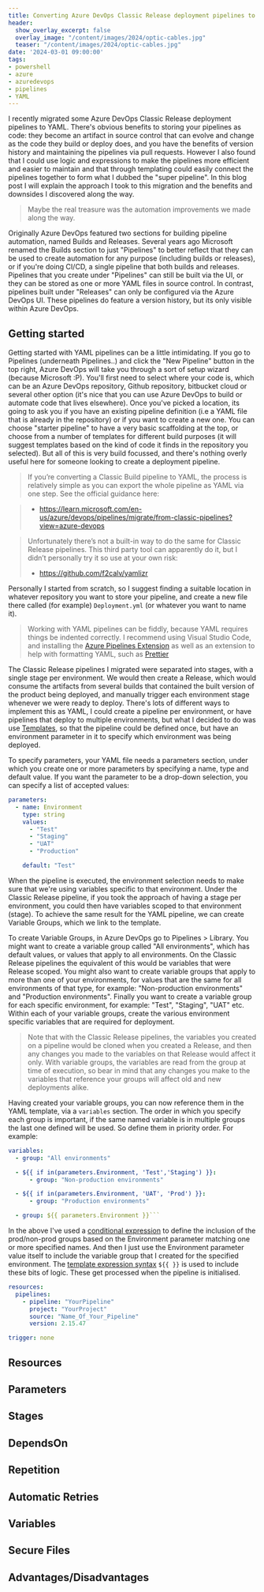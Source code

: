 ```yaml
---
title: Converting Azure DevOps Classic Release deployment pipelines to YAML
header:
  show_overlay_excerpt: false
  overlay_image: "/content/images/2024/optic-cables.jpg"
  teaser: "/content/images/2024/optic-cables.jpg"
date: '2024-03-01 09:00:00'
tags:
- powershell
- azure
- azuredevops
- pipelines
- YAML
---
```


I recently migrated some Azure DevOps Classic Release deployment pipelines to YAML. There's obvious benefits to storing your pipelines as code: they become an artifact in source control that can evolve and change as the code they build or deploy does, and you have the benefits of version history and maintaining the pipelines via pull requests. However I also found that I could use logic and expressions to make the pipelines more efficient and easier to maintain and that through templating could easily connect the pipelines together to form what I dubbed the "super pipeline". In this blog post I will explain the approach I took to this migration and the benefits and downsides I discovered along the way.

> Maybe the real treasure was the automation improvements we made along the way.

Originally Azure DevOps featured two sections for building pipeline automation, named Builds and Releases. Several years ago Microsoft renamed the Builds section to just "Pipelines" to better reflect that they can be used to create automation for any purpose (including builds or releases), or if you're doing CI/CD, a single pipeline that both builds and releases. Pipelines that you create under "Pipelines" can still be built via the UI, or they can be stored as one or more YAML files in source control. In contrast, pipelines built under "Releases" can only be configured via the Azure DevOps UI. These pipelines do feature a version history, but its only visible within Azure DevOps.

## Getting started

Getting started with YAML pipelines can be a little intimidating. If you go to Pipelines (underneath Pipelines..) and click the "New Pipeline" button in the top right, Azure DevOps will take you through a sort of setup wizard (because Microsoft :P). You'll first need to select where your code is, which can be an Azure DevOps repository, Github repository, bitbucket cloud or several other option (it's nice that you can use Azure DevOps to build or automate code that lives elsewhere). Once you've picked a location, its going to ask you if you have an existing pipeline definition (i.e a YAML file that is already in the repository) or if you want to create a new one. You can choose "starter pipeline" to have a very basic scaffolding at the top, or choose from a number of templates for different build purposes (it will suggest templates based on the kind of code it finds in the repository you selected). But all of this is very build focussed, and there's nothing overly useful here for someone looking to create a deployment pipeline.

> If you’re converting a Classic Build pipeline to YAML, the process is relatively simple as you can export the whole pipeline as YAML via one step. See the official guidance here:

> - https://learn.microsoft.com/en-us/azure/devops/pipelines/migrate/from-classic-pipelines?view=azure-devops

> Unfortunately there’s not a built-in way to do the same for Classic Release pipelines. This third party tool can apparently do it, but I didn’t personally try it so use at your own risk:
>
> - https://github.com/f2calv/yamlizr

Personally I started from scratch, so I suggest finding a suitable location in whatever repository you want to store your pipeline, and create a new file there called (for example) `Deployment.yml` (or whatever you want to name it).

> Working with YAML pipelines can be fiddly, because YAML requires things be indented correctly. I recommend using Visual Studio Code, and installing the [Azure Pipelines Extension](https://marketplace.visualstudio.com/items?itemName=ms-azure-devops.azure-pipelines) as well as an extension to help with formatting YAML, such as [Prettier](https://marketplace.visualstudio.com/items?itemName=esbenp.prettier-vscode)

The Classic Release pipelines I migrated were separated into stages, with a single stage per environment. We would then create a Release, which would consume the artifacts from several builds that contained the built version of the product being deployed, and manually trigger each environment stage whenever we were ready to deploy. There's lots of different ways to implement this as YAML, I could create a pipeline per environment, or have pipelines that deploy to multiple environments, but what I decided to do was use [Templates](https://learn.microsoft.com/en-us/azure/devops/pipelines/process/templates?view=azure-devops&pivots=templates-includes), so that the pipeline could be defined once, but have an environment parameter in it to specify which environment was being deployed.

To specify parameters, your YAML file needs a parameters section, under which you create one or more parameters by specifying a name, type and default value. If you want the parameter to be a drop-down selection, you can specify a list of accepted values:

```yaml
parameters:
  - name: Environment
    type: string
    values:
      - "Test"
      - "Staging"
      - "UAT"
      - "Production"

    default: "Test"
```

When the pipeline is executed, the environment selection needs to make sure that we're using variables specific to that environment. Under the Classic Release pipeline, if you took the approach of having a stage per environment, you could then have variables scoped to that environment (stage). To achieve the same result for the YAML pipeline, we can create Variable Groups, which we link to the template.

To create Variable Groups, in Azure DevOps go to Pipelines > Library. You might want to create a variable group called "All environments", which has default values, or values that apply to all environments. On the Classic Release pipelines the equivalent of this would be variables that were Release scoped. You might also want to create variable groups that apply to more than one of your environments, for values that are the same for all environments of that type, for example: "Non-production environments" and "Production environments". Finally you want to create a variable group for each specific environment, for example: "Test", "Staging", "UAT" etc. Within each of your variable groups, create the various environment specific variables that are required for deployment.

> Note that with the Classic Release pipelines, the variables you created on a pipeline would be cloned when you created a Release, and then any changes you made to the variables on that Release would affect it only. With variable groups, the variables are read from the group at time of execution, so bear in mind that any changes you make to the variables that reference your groups will affect old and new deployments alike.

Having created your variable groups, you can now reference them in the YAML template, via a `variables` section. The order in which you specify each group is important, if the same named variable is in multiple groups the last one defined will be used. So define them in priority order. For example:

```yaml
variables:
  - group: "All environments"

  - ${{ if in(parameters.Environment, 'Test','Staging') }}:
      - group: "Non-production environments"

  - ${{ if in(parameters.Environment, 'UAT', 'Prod') }}:
      - group: "Production environments"

  - group: ${{ parameters.Environment }}```
```

In the above I've used a [conditional expression](https://learn.microsoft.com/en-us/azure/devops/pipelines/process/expressions?view=azure-devops#conditional-insertion) to define the inclusion of the prod/non-prod groups based on the Environment parameter matching one or more specified names. And then I just use the Environment parameter value itself to include the variable group that I created for the specified environment. The [template expression syntax](https://learn.microsoft.com/en-us/azure/devops/pipelines/process/template-expressions?view=azure-devops) `${{ }}` is used to include these bits of logic. These get processed when the pipeline is initialised.



```yaml
resources:
  pipelines:
    - pipeline: "YourPipeline"
      project: "YourProject"
      source: "Name_Of_Your_Pipeline"
      version: 2.15.47
```



```yaml
trigger: none

```

## Resources



## Parameters



## Stages



## DependsOn



## Repetition



## Automatic Retries



## Variables



## Secure Files



## Advantages/Disadvantages

